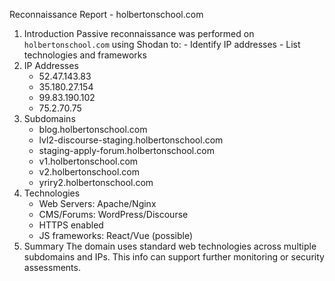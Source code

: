 Reconnaissance Report -  holbertonschool.com
1. Introduction
    Passive reconnaissance was performed on `holbertonschool.com` using Shodan to:
        - Identify IP addresses
        - List technologies and frameworks
2. IP Addresses
    - 52.47.143.83
    - 35.180.27.154
    - 99.83.190.102
    - 75.2.70.75
3. Subdomains
    - blog.holbertonschool.com
    - lvl2-discourse-staging.holbertonschool.com
    - staging-apply-forum.holbertonschool.com
    - v1.holbertonschool.com
    - v2.holbertonschool.com
    - yriry2.holbertonschool.com
4. Technologies
    - Web Servers: Apache/Nginx
    - CMS/Forums: WordPress/Discourse
    - HTTPS enabled
    - JS frameworks: React/Vue (possible)
5. Summary
    The domain uses standard web technologies across multiple subdomains and IPs. 
    This info can support further monitoring or security assessments.
